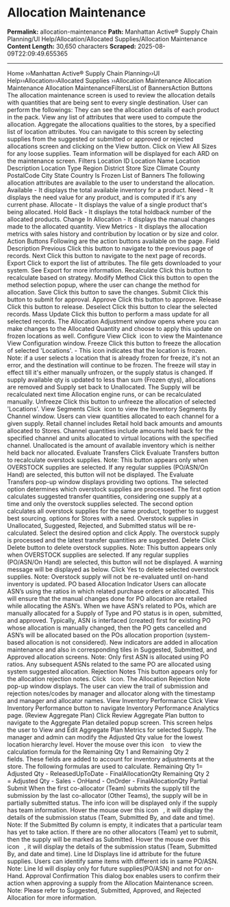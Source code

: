# Allocation Maintenance

**Permalink:** allocation-maintenance
**Path:** Manhattan Active® Supply Chain Planning/UI Help/Allocation/Allocated Supplies/Allocation Maintenance
**Content Length:** 30,650 characters
**Scraped:** 2025-08-09T22:09:49.655365

---

Home ››Manhattan Active® Supply Chain Planning››UI Help››Allocation››Allocated Supplies ››Allocation Maintenance Allocation Maintenance Allocation MaintenanceFiltersList of BannersAction Buttons The allocation maintenance screen is used to review the allocation details with quantities that are being sent to every single destination. User can perform the followings: They can see the allocation details of each product in the pack. View any list of attributes that were used to compute the allocation. Aggregate the allocations qualities to the stores, by a specified list of location attributes. You can navigate to this screen by selecting supplies from the suggested or submitted or approved or rejected allocations screen and clicking on the View button. Click on View All Sizes for any loose supplies. Team information will be displayed for each ARD on the maintenance screen. Filters Location ID Location Name Location Description Location Type Region District Store Size Climate County PostalCode City State Country Is Frozen List of Banners The following allocation attributes are available to the user to understand the allocation. Available - It displays the total available inventory for a product. Need - It displays the need value for any product, and is computed if it's any current phase. Allocate - It displays the value of a single product that's being allocated. Hold Back - It displays the total holdback number of the allocated products. Change In Allocation - It displays the manual changes made to the allocated quantity. View Metrics - It displays the allocation metrics with sales history and contribution by location or by size and color. Action Buttons Following are the action buttons available on the page. Field Description Previous Click this button to navigate to the previous page of records. Next Click this button to navigate to the next page of records. Export Click to export the list of attributes. The file gets downloaded to your system. See Export for more information. Recalculate Click this button to recalculate based on strategy. Modify Method Click this button to open the method selection popup, where the user can change the method for allocation. Save Click this button to save the changes. Submit Click this button to submit for approval. Approve Click this button to approve. Release Click this button to release. Deselect Click this button to clear the selected records. Mass Update Click this button to perform a mass update for all selected records. The Allocation Adjustment window opens where you can make changes to the Allocated Quantity and choose to apply this update on frozen locations as well. Configure View Click  icon to view the Maintenance View Configuration window. Freeze Click this button to freeze the allocation of selected 'Locations'. - This icon indicates that the location is frozen. Note: if a user selects a location that is already frozen for freeze, it's not an error, and the destination will continue to be frozen. The freeze will stay in effect till it's either manually unfrozen, or the supply status is changed. If supply available qty is updated to less than sum (Frozen qtys), allocations are removed and Supply set back to Unallocated. The Supply will be recalculated next time Allocation engine runs, or can be recalculated manually. Unfreeze Click this button to unfreeze the allocation of selected 'Locations'. View Segments Click  icon to view the Inventory Segments By Channel window. Users can view quantities allocated to each channel for a given supply. Retail channel includes Retail hold back amounts and amounts allocated to Stores. Channel quantities include amounts held back for the specified channel and units allocated to virtual locations with the specified channel. Unallocated is the amount of available inventory which is neither held back nor allocated. Evaluate Transfers Click Evaluate Transfers button to recalculate overstock supplies. Note: This button appears only when OVERSTOCK supplies are selected. If any regular supplies (PO/ASN/On Hand) are selected, this button will not be displayed. The Evaluate Transfers pop-up window displays providing two options. The selected option determines which overstock supplies are processed. The first option calculates suggested transfer quantities, considering one supply at a time and only the overstock supplies selected. The second option calculates all overstock supplies for the same product, together to suggest best sourcing. options for Stores with a need. Overstock supplies in Unallocated, Suggested, Rejected, and Submitted status will be re-calculated. Select the desired option and click Apply. The overstock supply is processed and the latest transfer quantities are suggested. Delete Click Delete button to delete overstock supplies. Note: This button appears only when OVERSTOCK supplies are selected. If any regular supplies (PO/ASN/On Hand) are selected, this button will not be displayed. A warning message will be displayed as below. Click Yes to delete selected overstock supplies. Note: Overstock supply will not be re-evaluated until on-hand inventory is updated. PO based Allocation Indicator Users can allocate ASN’s using the ratios in which related purchase orders or allocated. This will ensure that the manual changes done for PO allocation are retailed while allocating the ASN’s. When we have ASN’s related to POs, which are manually allocated for a Supply of Type and PO status is in open, submitted, and approved. Typically, ASN is interfaced (created) first for existing PO whose allocation is manually changed, then the PO gets cancelled and ASN’s will be allocated based on the POs allocation proportion (system-based allocation is not considered). New indicators are added in allocation maintenance and also in corresponding tiles in Suggested, Submitted, and Approved allocation screens. Note: Only first ASN is allocated using PO ratios. Any subsequent ASNs related to the same PO are allocated using system suggested allocation. Rejection Notes This button appears only for the allocation rejection notes. Click   icon. The Allocation Rejection Note pop-up window displays. The user can view the trail of submission and rejection notes/codes by manager and allocator along with the timestamp and manager and allocator names. View Inventory Performance Click View Inventory Performance button to navigate Inventory Performance Analytics page. (Review Aggregate Plan) Click Review Aggregate Plan button to navigate to the Aggregate Plan detailed popup screen. This screen helps the user to View and Edit Aggregate Plan Metrics for selected Supply. The manager and admin can modify the Adjusted Qty value for the lowest location hierarchy level. Hover the mouse over this icon    to view the calculation formula for the Remaining Qty 1 and Remaining Qty 2 fields. These fields are added to account for inventory adjustments at the store. The following formulas are used to calculate. Remaining Qty 1= Adjusted Qty - ReleasedUpToDate - FinalAllocationQty Remaining Qty 2 = Adjusted Qty - Sales - OnHand - OnOrder - FinalAllocationQty Partial Submit When the first co-allocator (Team) submits the supply till the submission by the last co-allocator (Other Teams), the supply will be in partially submitted status. The info icon will be displayed only if the supply has team information. Hover the mouse over this icon   , it will display the details of the submission status (Team, Submitted By, and date and time). Note: If the Submitted By column is empty, it indicates that a particular team has yet to take action. If there are no other allocators (Team) yet to submit, then the supply will be marked as Submitted. Hover the mouse over this icon   , it will display the details of the submission status (Team, Submitted By, and date and time). Line Id Displays line id attribute for the future supplies. Users can identify same items with different ids in same PO/ASN. Note: Line Id will display only for future supplies(PO/ASN) and not for on-Hand. Approval Confirmation This dialog box enables users to confirm their action when approving a supply from the Allocation Maintenance screen. Note: Please refer to Suggested, Submitted, Approved, and Rejected Allocation for more information.